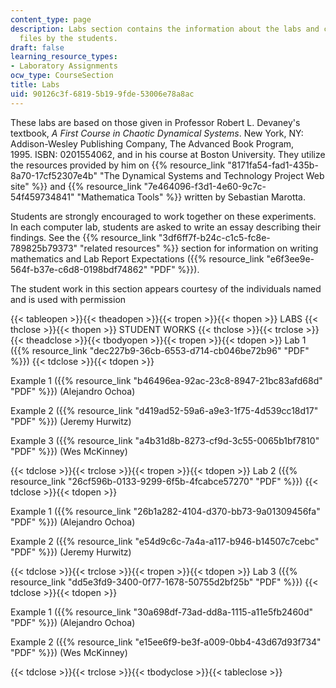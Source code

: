 ```yaml
---
content_type: page
description: Labs section contains the information about the labs and contains the
  files by the students.
draft: false
learning_resource_types:
- Laboratory Assignments
ocw_type: CourseSection
title: Labs
uid: 90126c3f-6819-5b19-9fde-53006e78a8ac
---
```

These labs are based on those given in Professor Robert L. Devaney's textbook, *A First Course in Chaotic Dynamical Systems*. New York, NY: Addison-Wesley Publishing Company, The Advanced Book Program, 1995. ISBN: 0201554062, and in his course at Boston University. They utilize the resources provided by him on {{% resource_link "8171fa54-fad1-435b-8a70-17cf52307e4b" "The Dynamical Systems and Technology Project Web site" %}} and {{% resource_link "7e464096-f3d1-4e60-9c7c-54f459734841" "Mathematica Tools" %}} written by Sebastian Marotta.

Students are strongly encouraged to work together on these experiments. In each computer lab, students are asked to write an essay describing their findings. See the {{% resource_link "3df6ff7f-b24c-c1c5-fc8e-789825b79373" "related resources" %}} section for information on writing mathematics and Lab Report Expectations ({{% resource_link "e6f3ee9e-564f-b37e-c6d8-0198bdf74862" "PDF" %}}).

The student work in this section appears courtesy of the individuals named and is used with permission

{{< tableopen >}}{{< theadopen >}}{{< tropen >}}{{< thopen >}}
LABS
{{< thclose >}}{{< thopen >}}
STUDENT WORKS
{{< thclose >}}{{< trclose >}}{{< theadclose >}}{{< tbodyopen >}}{{< tropen >}}{{< tdopen >}}
Lab 1 ({{% resource_link "dec227b9-36cb-6553-d714-cb046be72b96" "PDF" %}})
{{< tdclose >}}{{< tdopen >}}

Example 1 ({{% resource_link "b46496ea-92ac-23c8-8947-21bc83afd68d" "PDF" %}}) (Alejandro Ochoa)

Example 2 ({{% resource_link "d419ad52-59a6-a9e3-1f75-4d539cc18d17" "PDF" %}}) (Jeremy Hurwitz)

Example 3 ({{% resource_link "a4b31d8b-8273-cf9d-3c55-0065b1bf7810" "PDF" %}}) (Wes McKinney)

{{< tdclose >}}{{< trclose >}}{{< tropen >}}{{< tdopen >}}
Lab 2 ({{% resource_link "26cf596b-0133-9299-6f5b-4fcabce57270" "PDF" %}})
{{< tdclose >}}{{< tdopen >}}

Example 1 ({{% resource_link "26b1a282-4104-d370-bb73-9a01309456fa" "PDF" %}}) (Alejandro Ochoa)

Example 2 ({{% resource_link "e54d9c6c-7a4a-a117-b946-b14507c7cebc" "PDF" %}}) (Jeremy Hurwitz)

{{< tdclose >}}{{< trclose >}}{{< tropen >}}{{< tdopen >}}
Lab 3 ({{% resource_link "dd5e3fd9-3400-0f77-1678-50755d2bf25b" "PDF" %}})
{{< tdclose >}}{{< tdopen >}}

Example 1 ({{% resource_link "30a698df-73ad-dd8a-1115-a11e5fb2460d" "PDF" %}}) (Alejandro Ochoa)

Example 2 ({{% resource_link "e15ee6f9-be3f-a009-0bb4-43d67d93f734" "PDF" %}}) (Wes McKinney)

{{< tdclose >}}{{< trclose >}}{{< tbodyclose >}}{{< tableclose >}}